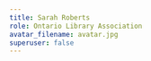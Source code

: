 ```yaml
---
title: Sarah Roberts
role: Ontario Library Association
avatar_filename: avatar.jpg
superuser: false
---
```

